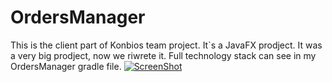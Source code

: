 # OrdersManager
This is the client part of Konbios team project. 
It`s a JavaFX prodject.
It was a very big prodject, now we riwrete it.
Full technology stack can see in my OrdersManager gradle file.
[![ScreenShot](https://raw.github.com/GabLeRoux/WebMole/master/ressources/WebMole_Youtube_Video.png)](http://youtu.be/vt5fpE0bzSY)

